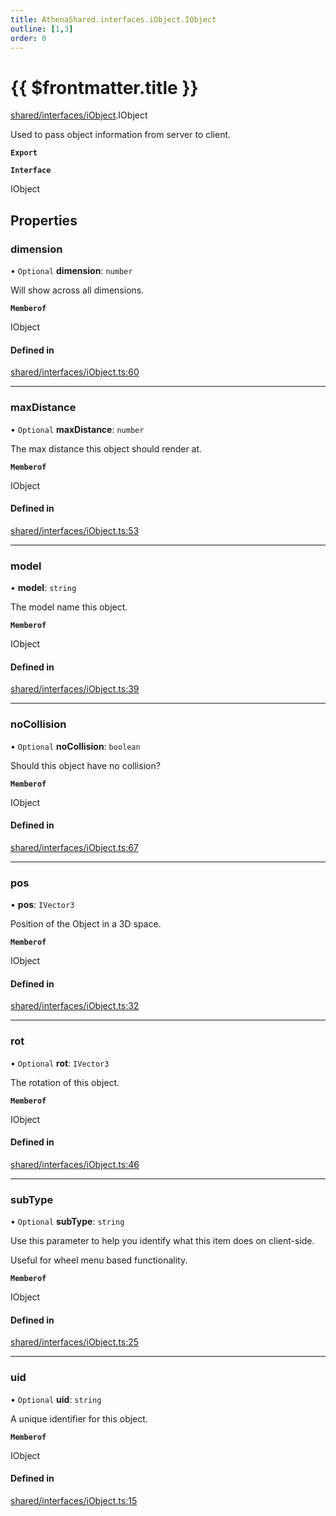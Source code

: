 ```yaml
---
title: AthenaShared.interfaces.iObject.IObject
outline: [1,3]
order: 0
---
```


# {{ $frontmatter.title }}


[shared/interfaces/iObject](../modules/shared_interfaces_iObject.md).IObject

Used to pass object information from server to client.

**`Export`**

**`Interface`**

IObject

## Properties

### dimension

• `Optional` **dimension**: `number`

Will show across all dimensions.

**`Memberof`**

IObject

#### Defined in

[shared/interfaces/iObject.ts:60](https://github.com/Stuyk/altv-athena/blob/217ba5f/src/core/shared/interfaces/iObject.ts#L60)

___

### maxDistance

• `Optional` **maxDistance**: `number`

The max distance this object should render at.

**`Memberof`**

IObject

#### Defined in

[shared/interfaces/iObject.ts:53](https://github.com/Stuyk/altv-athena/blob/217ba5f/src/core/shared/interfaces/iObject.ts#L53)

___

### model

• **model**: `string`

The model name this object.

**`Memberof`**

IObject

#### Defined in

[shared/interfaces/iObject.ts:39](https://github.com/Stuyk/altv-athena/blob/217ba5f/src/core/shared/interfaces/iObject.ts#L39)

___

### noCollision

• `Optional` **noCollision**: `boolean`

Should this object have no collision?

**`Memberof`**

IObject

#### Defined in

[shared/interfaces/iObject.ts:67](https://github.com/Stuyk/altv-athena/blob/217ba5f/src/core/shared/interfaces/iObject.ts#L67)

___

### pos

• **pos**: `IVector3`

Position of the Object in a 3D space.

**`Memberof`**

IObject

#### Defined in

[shared/interfaces/iObject.ts:32](https://github.com/Stuyk/altv-athena/blob/217ba5f/src/core/shared/interfaces/iObject.ts#L32)

___

### rot

• `Optional` **rot**: `IVector3`

The rotation of this object.

**`Memberof`**

IObject

#### Defined in

[shared/interfaces/iObject.ts:46](https://github.com/Stuyk/altv-athena/blob/217ba5f/src/core/shared/interfaces/iObject.ts#L46)

___

### subType

• `Optional` **subType**: `string`

Use this parameter to help you identify what this item does on client-side.

Useful for wheel menu based functionality.

**`Memberof`**

IObject

#### Defined in

[shared/interfaces/iObject.ts:25](https://github.com/Stuyk/altv-athena/blob/217ba5f/src/core/shared/interfaces/iObject.ts#L25)

___

### uid

• `Optional` **uid**: `string`

A unique identifier for this object.

**`Memberof`**

IObject

#### Defined in

[shared/interfaces/iObject.ts:15](https://github.com/Stuyk/altv-athena/blob/217ba5f/src/core/shared/interfaces/iObject.ts#L15)
